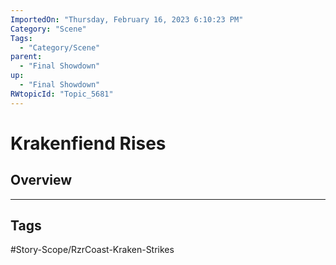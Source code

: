 ```yaml
---
ImportedOn: "Thursday, February 16, 2023 6:10:23 PM"
Category: "Scene"
Tags:
  - "Category/Scene"
parent:
  - "Final Showdown"
up:
  - "Final Showdown"
RWtopicId: "Topic_5681"
---
```

# Krakenfiend Rises
## Overview

---
## Tags
#Story-Scope/RzrCoast-Kraken-Strikes

